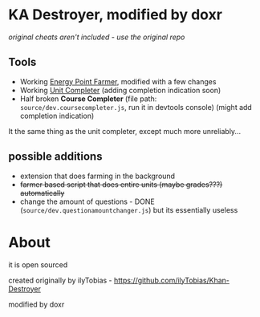 # KA Destroyer, modified by doxr

*original cheats aren't included - use the original repo*

## Tools

* Working [Energy Point Farmer](https://github.com/DoxrGitHub/Khan-Destroyer-Sourced/blob/main/cheats/farmer.md), modified with a few changes
* Working [Unit Completer](https://github.com/DoxrGitHub/Khan-Destroyer-Sourced/blob/main/cheats/unitcompleter.md) (adding completion indication soon)
* Half broken **Course Completer** (file path: `source/dev.coursecompleter.js`, run it in devtools console) (might add completion indication)

It the same thing as the unit completer, except much more unreliably...

## possible additions

- extension that does farming in the background
- ~~farmer based script that does entire units (maybe grades???) automatically~~
- change the amount of questions - DONE (`source/dev.questionamountchanger.js`) but its essentially useless

# About

it is open sourced

created originally by ilyTobias - https://github.com/ilyTobias/Khan-Destroyer

modified by doxr